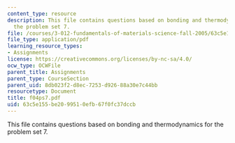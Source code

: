```yaml
---
content_type: resource
description: This file contains questions based on bonding and thermodynamics for
  the problem set 7.
file: /courses/3-012-fundamentals-of-materials-science-fall-2005/63c5e155be2099510efb67f0fc37dccb_f04ps7.pdf
file_type: application/pdf
learning_resource_types:
- Assignments
license: https://creativecommons.org/licenses/by-nc-sa/4.0/
ocw_type: OCWFile
parent_title: Assignments
parent_type: CourseSection
parent_uid: 8db023f2-d8ec-7253-d926-88a30e7c44bb
resourcetype: Document
title: f04ps7.pdf
uid: 63c5e155-be20-9951-0efb-67f0fc37dccb
---
```

This file contains questions based on bonding and thermodynamics for the problem set 7.